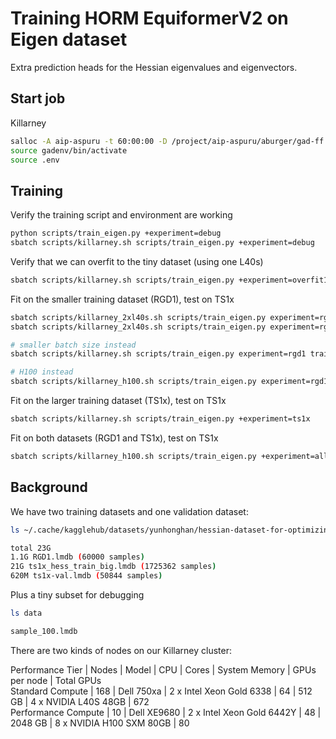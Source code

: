# Training HORM EquiformerV2 on Eigen dataset

Extra prediction heads for the Hessian eigenvalues and eigenvectors.

## Start job

Killarney
```bash
salloc -A aip-aspuru -t 60:00:00 -D /project/aip-aspuru/aburger/gad-ff --gres=gpu:l40s:1 --mem=128GB
source gadenv/bin/activate
source .env
```

## Training

Verify the training script and environment are working
```bash
python scripts/train_eigen.py +experiment=debug
sbatch scripts/killarney.sh scripts/train_eigen.py +experiment=debug
```

Verify that we can overfit to the tiny dataset (using one L40s)
```bash
sbatch scripts/killarney.sh scripts/train_eigen.py +experiment=overfit100
```

Fit on the smaller training dataset (RGD1), test on TS1x
```bash
sbatch scripts/killarney_2xl40s.sh scripts/train_eigen.py experiment=rgd1 gpu=two
sbatch scripts/killarney_2xl40s.sh scripts/train_eigen.py experiment=rgd1 gpu=two training.lr_schedule_type=null

# smaller batch size instead
sbatch scripts/killarney.sh scripts/train_eigen.py experiment=rgd1 training.bz=100

# H100 instead
sbatch scripts/killarney_h100.sh scripts/train_eigen.py experiment=rgd1 
```

Fit on the larger training dataset (TS1x), test on TS1x
```bash
sbatch scripts/killarney.sh scripts/train_eigen.py +experiment=ts1x
```

Fit on both datasets (RGD1 and TS1x), test on TS1x
```bash
sbatch scripts/killarney_h100.sh scripts/train_eigen.py +experiment=alldata
```

## Background

We have two training datasets and one validation dataset:
```bash
ls ~/.cache/kagglehub/datasets/yunhonghan/hessian-dataset-for-optimizing-reactive-mliphorm/versions/5

total 23G
1.1G RGD1.lmdb (60000 samples)
21G ts1x_hess_train_big.lmdb (1725362 samples)
620M ts1x-val.lmdb (50844 samples)
```
Plus a tiny subset for debugging
```bash
ls data

sample_100.lmdb
```

There are two kinds of nodes on our Killarney cluster:

Performance Tier | Nodes | Model | CPU | Cores | System Memory | GPUs per node | Total GPUs \
Standard Compute | 168 | Dell 750xa | 2 x Intel Xeon Gold 6338 | 64 | 512 GB | 4 x NVIDIA L40S 48GB | 672 \
Performance Compute | 10 | Dell XE9680 | 2 x Intel Xeon Gold 6442Y | 48 | 2048 GB | 8 x NVIDIA H100 SXM 80GB | 80


